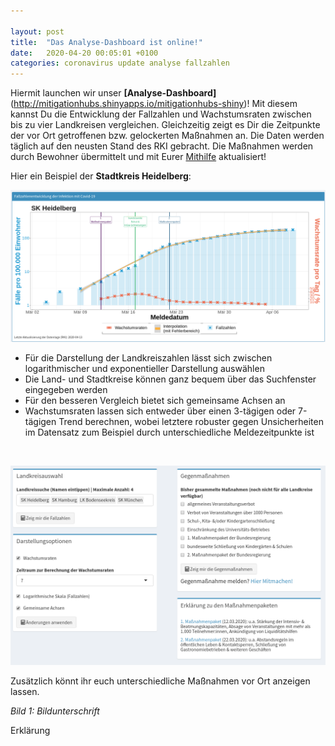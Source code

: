 ```yaml
---

layout: post
title:  "Das Analyse-Dashboard ist online!"
date:   2020-04-20 00:05:01 +0100
categories: coronavirus update analyse fallzahlen
---
```


Hiermit launchen wir unser **[Analyse-Dashboard]**(http://mitigationhubs.shinyapps.io/mitigationhubs-shiny)! Mit diesem kannst Du die Entwicklung der Fallzahlen und Wachstumsraten zwischen bis zu vier Landkreisen vergleichen. Gleichzeitig zeigt es Dir die Zeitpunkte der vor Ort getroffenen bzw. gelockerten Maßnahmen an. Die Daten werden täglich auf den neusten Stand des RKI gebracht. Die Maßnahmen werden durch Bewohner übermittelt und mit Eurer [Mithilfe](https://forms.gle/3Jd2hRYbJGRBZ42d6?hl=de) aktualisiert! 

Hier ein Beispiel der **Stadtkreis Heidelberg**:

![SKHeidelberg_Dashboard.png](/logo/SKHeidelberg_Dashboard.png)

- Für die Darstellung der Landkreiszahlen lässt sich zwischen logarithmischer und exponentieller Darstellung auswählen
- Die Land- und Stadtkreise können ganz bequem über das Suchfenster eingegeben werden
- Für den besseren Vergleich bietet sich  gemeinsame Achsen an
- Wachstumsraten lassen sich entweder über einen 3-tägigen oder 7-tägigen Trend berechnen, wobei letztere robuster gegen Unsicherheiten im Datensatz zum Beispiel durch unterschiedliche Meldezeitpunkte ist
<br>

![DashboardTutorial1.png](/plots/DashboardTutorial1.png)

Zusätzlich könnt ihr euch unterschiedliche Maßnahmen vor Ort anzeigen lassen. 


*Bild 1: Bildunterschrift*


Erklärung


